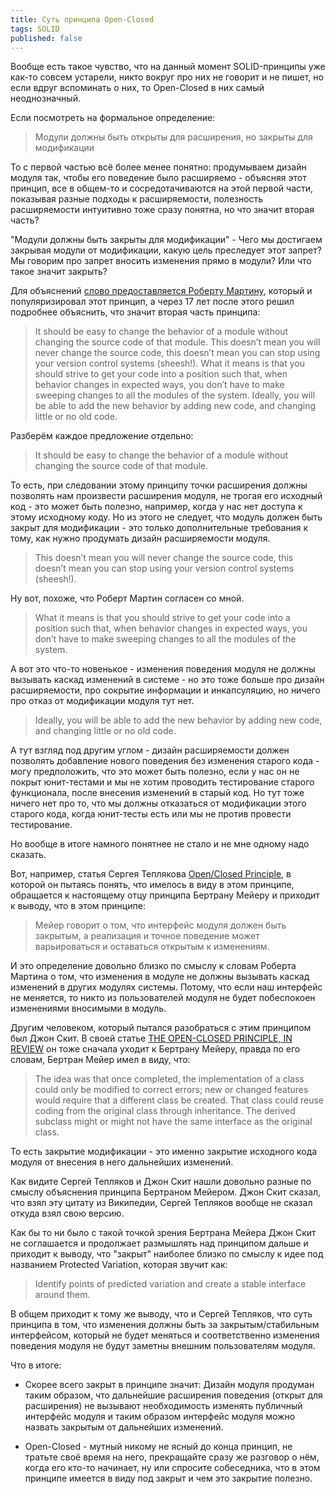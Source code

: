 ```yaml
---
title: Суть принципа Open-Closed
tags: SOLID
published: false
---
```


Вообще есть такое чувство, что на данный момент SOLID-принципы уже как-то совсем устарели, никто вокруг про них не говорит и не пишет, но если вдруг вспоминать о них, то Open-Closed в них самый неоднозначный.

Если посмотреть на формальное определение: 
> Модули должны быть открыты для расширения, но закрыты для модификации 

То с первой частью всё более менее понятно: продумываем дизайн модуля так, чтобы его поведение было расширяемо - объясняя этот принцип, все в общем-то и сосредотачиваются на этой первой части, показывая разные подходы к расширяемости, полезность расширяемости интуитивно тоже сразу понятна, но что значит вторая часть?

"Модули должны быть закрыты для модификации" - Чего мы достигаем закрывая модули от модификации, какую цель преследует этот запрет? Мы говорим про запрет вносить изменения прямо в модули? Или что такое значит закрыть?

Для объяснений [слово предоставляется Роберту Мартину](https://blog.cleancoder.com/uncle-bob/2013/03/08/AnOpenAndClosedCase.html), который и популяризировал этот принцип, а через 17 лет после этого решил подробнее объяснить, что значит вторая часть принципа:

> It should be easy to change the behavior of a module without changing the source code of that module. This doesn’t mean you will never change the source code, this doesn’t mean you can stop using your version control systems (sheesh!). What it means is that you should strive to get your code into a position such that, when behavior changes in expected ways, you don’t have to make sweeping changes to all the modules of the system. Ideally, you will be able to add the new behavior by adding new code, and changing little or no old code.

Разберём каждое предложение отдельно:

> It should be easy to change the behavior of a module without changing the source code of that module. 

То есть, при следовании этому принципу точки расширения должны позволять нам произвести расширения модуля, не трогая его исходный код - это может быть полезно, например, когда у нас нет доступа к этому исходному коду. Но из этого не следует, что модуль должен быть закрыт для модификации - это только дополнительные требования к тому, как нужно продумать дизайн расширяемости модуля.

> This doesn’t mean you will never change the source code, this doesn’t mean you can stop using your version control systems (sheesh!). 

Ну вот, похоже, что Роберт Мартин согласен со мной.

> What it means is that you should strive to get your code into a position such that, when behavior changes in expected ways, you don’t have to make sweeping changes to all the modules of the system. 

А вот это что-то новенькое - изменения поведения модуля не должны вызывать каскад изменений в системе - но это тоже больше про дизайн расширяемости, про сокрытие информации и инкапсуляцию, но ничего про отказ от модификации модуля тут нет.

> Ideally, you will be able to add the new behavior by adding new code, and changing little or no old code.

А тут взгляд под другим углом - дизайн расширяемости должен позволять добавление нового поведения без изменения старого кода - могу предположить, что это может быть полезно, если у нас он не покрыт юнит-тестами и мы не хотим проводить тестирование старого функционала, после внесения изменений в старый код. Но тут тоже ничего нет про то, что мы должны отказаться от модификации этого старого кода, когда юнит-тесты есть или мы не против провести тестирование.

Но вообще в итоге намного понятнее не стало и не мне одному надо сказать.

Вот, например, статья Сергея Теплякова [Open/Closed Principle](http://sergeyteplyakov.blogspot.com/2014/08/open-closed-principle.html), в которой он пытаясь понять, что имелось в виду в этом принципе, обращается к настоящему отцу принципа Бертрану Мейеру и приходит к выводу, что в этом принципе:

> Мейер говорит о том, что интерфейс модуля должен быть закрытым, а реализация и точное поведение может варьироваться и оставаться открытым к изменениям.

И это определение довольно близко по смыслу к словам Роберта Мартина о том, что изменения в модуле не должны вызывать каскад изменений в других модулях системы. Потому, что если наш интерфейс не меняется, то никто из пользователей модуля не будет побеспокоен изменениями вносимыми в модуль.

Другим человеком, который пытался разобраться с этим принципом был Джон Скит. В своей статье [THE OPEN-CLOSED PRINCIPLE, IN REVIEW](https://codeblog.jonskeet.uk/2013/03/15/the-open-closed-principle-in-review/) он тоже сначала уходит к Бертрану Мейеру, правда по его словам, Бертран Мейер имел в виду, что:

> The idea was that once completed, the implementation of a class could only be modified to correct errors; new or changed features would require that a different class be created. That class could reuse coding from the original class through inheritance. The derived subclass might or might not have the same interface as the original class.

То есть закрытие модификации - это именно закрытие исходного кода модуля от внесения в него дальнейших изменений.

Как видите Сергей Тепляков и Джон Скит нашли довольно разные по смыслу объяснения принципа Бертраном Мейером. Джон Скит сказал, что взял эту цитату из Википедии, Сергей Тепляков вообще не сказал откуда взял свою версию.

Как бы то ни было с такой точкой зрения Бертрана Мейера Джон Скит не соглашается и продолжает размышлять над принципом дальше и приходит к выводу, что "закрыт" наиболее близко по смыслу к идее под названием Protected Variation, которая звучит как:

> Identify points of predicted variation and create a stable interface around them.

В общем приходит к тому же выводу, что и Сергей Тепляков, что суть принципа в том, что изменения должны быть за закрытым/стабильным интерфейсом, который не будет меняться и соответственно изменения поведения модуля не будут заметны внешним пользователям модуля.

Что в итоге:

- Скорее всего закрыт в принципе значит: Дизайн модуля продуман таким образом, что дальнейшие расширения поведения (открыт для расширения) не вызывают необходимость изменять публичный интерфейс модуля и таким образом интерфейс модуля можно назвать закрытым от дальнейших изменений.

- Open-Closed - мутный никому не ясный до конца принцип, не тратьте своё время на него, прекращайте сразу же разговор о нём, когда его кто-то начинает, ну или спросите собеседника, что в этом принципе имеется в виду под закрыт и чем это закрытие полезно.
